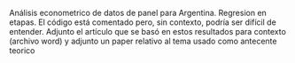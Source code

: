 Análisis econometrico de datos de panel para Argentina. Regresion en etapas. El código está comentado pero, sin contexto, podría ser difícil de entender. Adjunto el artículo que se basó en estos resultados para contexto (archivo word) y adjunto un paper relativo al tema usado como antecente teorico
